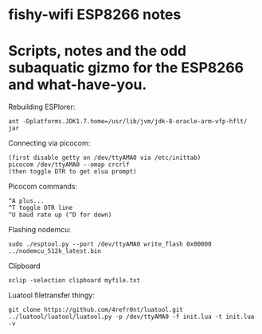 fishy-wifi ESP8266 notes
========================

# Scripts, notes and the odd subaquatic gizmo for the ESP8266 and what-have-you.

Rebuilding ESPlorer:

    ant -Dplatforms.JDK1.7.home=/usr/lib/jvm/jdk-8-oracle-arm-vfp-hflt/ jar

Connecting via picocom:

    (first disable getty on /dev/ttyAMA0 via /etc/inittab)
    picocom /dev/ttyAMA0 --omap crcrlf
    (then toggle DTR to get elua prompt)

Picocom commands:

    ^A plus...
    ^T toggle DTR line
    ^U baud rate up (^D for down)

Flashing nodemcu:

    sudo ./esptool.py --port /dev/ttyAMA0 write_flash 0x00000 ../nodemcu_512k_latest.bin

Clipboard

    xclip -selection clipboard myfile.txt

Luatool filetransfer thingy:

    git clone https://github.com/4refr0nt/luatool.git
    ../luatool/luatool/luatool.py -p /dev/ttyAMA0 -f init.lua -t init.lua -v
